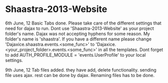 Shaastra-2013-Website
=====================
6th June, 12
Basic Tabs done. 
Please take care of the different settings that need for dajax to run.
Dont use 'Shaastra-2013-Website' as your project folder's name. Dajax was not accepting hyphens for some reason. My folder's name is 'shaastra'.
If you have a different name please change 'Dajaxice.shaastra.events.<some_func>' to 'Dajaxice.<your_project_folder>.events.<some_func>' in all the templates. 
Dont forget to add AUTH_PROFILE_MODULE = 'events.UserProfile' to your local settings.

9th June, 12
Tab files added. they have add, delete functionality.
sending file uses ajax. rest can be done by dajax.
Renaming files has to be done.

